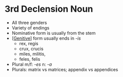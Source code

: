 # 3rd Declension Noun
* All three genders
* Variety of endings
* Nominative form is usually from the stem
* [[Genitive]] form usually ends in *-is*
  * rex, regis
  * crux, crucis
  * miles, militis,
  * feles, felis
* Plural m/f: *-es* n: *-a*
* Plurals: matrix vs matrices; appendix vs appendices

[//begin]: # "Autogenerated link references for markdown compatibility"
[Genitive]: genitive "Gentitive"
[//end]: # "Autogenerated link references"